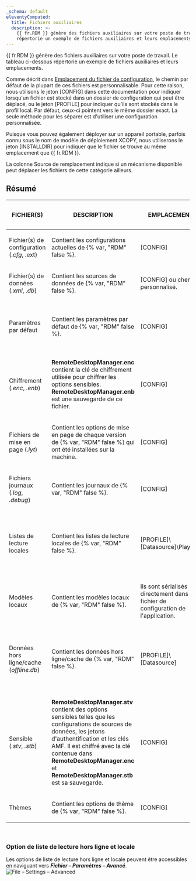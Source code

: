 ```yaml
---
_schema: default
eleventyComputed:
  title: Fichiers auxiliaires
  description: >-
    {{ fr.RDM }} génère des fichiers auxiliaires sur votre poste de travail. Le tableau ci-dessous
    répertorie un exemple de fichiers auxiliaires et leurs emplacements.
---
```

{{ fr.RDM }} génère des fichiers auxiliaires sur votre poste de travail. Le tableau ci-dessous répertorie un exemple de fichiers auxiliaires et leurs emplacements.

Comme décrit dans [Emplacement du fichier de configuration](/rdm/windows/installation/client/configuration-file-location/), le chemin par défaut de la plupart de ces fichiers est personnalisable. Pour cette raison, nous utilisons le jeton \[CONFIG\] dans cette documentation pour indiquer lorsqu'un fichier est stocké dans un dossier de configuration qui peut être déplacé, ou le jeton \[PROFILE\] pour indiquer qu'ils sont stockés dans le profil local. Par défaut, ceux-ci pointent vers le même dossier exact. La seule méthode pour les séparer est d'utiliser une configuration personnalisée.

Puisque vous pouvez également déployer sur un appareil portable, parfois connu sous le nom de modèle de déploiement XCOPY, nous utiliserons le jeton \[INSTALLDIR\] pour indiquer que le fichier se trouve au même emplacement que {{ fr.RDM }}.

La colonne Source de remplacement indique si un mécanisme disponible peut déplacer les fichiers de cette catégorie ailleurs.

## Résumé

<table><thead><tr><th><p><strong>FICHIER(S)</strong></p></th><th><p><strong>DESCRIPTION</strong></p></th><th><p><strong>EMPLACEMENT</strong></p></th><th><p><strong>SOURCE DE REMPLACEMENT</strong></p></th></tr></thead><tbody><tr><td><p>Fichier(s) de configuration (<em>.cfg</em>, .ext)</p></td><td><p>Contient les configurations actuelles de {% var, "RDM" false %}.</p></td><td><p>[CONFIG]</p></td><td><p>Aucune</p></td></tr><tr><td><p>Fichier(s) de données (<em>.xml</em>, <em>.db</em>)</p></td><td><p>Contient les sources de données de {% var, "RDM" false %}.</p></td><td><p>[CONFIG] ou chemin personnalisé.</p></td><td><p>Aucune</p></td></tr><tr><td><p>Paramètres par défaut</p></td><td><p>Contient les paramètres par défaut de {% var, "RDM" false %}.</p></td><td><p>[CONFIG]</p></td><td><p>Paramètres de la source de données (Paramètres système)</p></td></tr><tr><td><p>Chiffrement (<em>.enc</em>, <em>.enb</em>)</p></td><td><p><strong>RemoteDesktopManager.enc</strong> contient la clé de chiffrement utilisée pour chiffrer les options sensibles. <strong>RemoteDesktopManager.enb</strong> est une sauvegarde de ce fichier.</p></td><td><p>[CONFIG]</p></td><td><p>Aucune</p></td></tr><tr><td><p>Fichiers de mise en page (<em>.lyt</em>)</p></td><td><p>Contient les options de mise en page de chaque version de {% var, "RDM" false %} qui ont été installées sur la machine.</p></td><td><p>[CONFIG]</p></td><td><p>Aucune</p></td></tr><tr><td><p>Fichiers journaux (<em>.log</em>, <em>.debug</em>)</p></td><td><p>Contient les journaux de {% var, "RDM" false %}.</p></td><td><p>[CONFIG]</p></td><td><p>Aucune</p></td></tr><tr><td><p>Listes de lecture locales</p></td><td><p>Contient les listes de lecture locales de {% var, "RDM" false %}.</p></td><td><p>[PROFILE]\[Datasource]\Playlists</p></td><td><p>Utiliser le répertoire de l'application pour la liste de lecture locale utilisera à la place [INSTALLDIR]</p></td></tr><tr><td><p>Modèles locaux</p></td><td><p>Contient les modèles locaux de {% var, "RDM" false %}.</p></td><td><p>Ils sont sérialisés directement dans le fichier de configuration de l'application.</p></td><td><p>Aucune</p></td></tr><tr><td><p>Données hors ligne/cache (<em>offline.db</em>)</p></td><td><p>Contient les données hors ligne/cache de {% var, "RDM" false %}.</p></td><td><p>[PROFILE]\[Datasource]</p></td><td><p>Utiliser le répertoire de l'application pour le cache en ligne utilisera à la place [INSTALLDIR]</p></td></tr><tr><td><p>Sensible (<em>.stv</em>, <em>.stb</em>)</p></td><td><p><strong>RemoteDesktopManager.stv</strong> contient des options sensibles telles que les configurations de sources de données, les jetons d'authentification et les clés AMF. Il est chiffré avec la clé contenue dans <strong>RemoteDesktopManager.enc</strong> et <strong>RemoteDesktopManager.stb</strong> est sa sauvegarde.</p></td><td><p>[CONFIG]</p></td><td><p>Aucune</p></td></tr><tr><td><p>Thèmes</p></td><td><p>Contient les options de thème de {% var, "RDM" false %}.</p></td><td><p>[CONFIG]</p></td><td><p>Aucune</p></td></tr></tbody></table>

&nbsp;

### Option de liste de lecture hors ligne et locale

Les options de liste de lecture hors ligne et locale peuvent être accessibles en naviguant vers ***Fichier – Paramètres – Avancé***. ![File – Settings – Advanced](https://cdnweb.devolutions.net/docs/RDMW6081_2024_2.png "File – Settings – Advanced")
